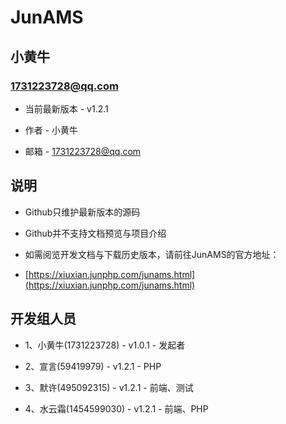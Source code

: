 JunAMS
===============================================
小黄牛
-----------------------------------------------

### 1731223728@qq.com 

+ 当前最新版本 - v1.2.1

+ 作者 - 小黄牛 

+ 邮箱 - 1731223728@qq.com     


## 说明

+ Github只维护最新版本的源码

+ Github并不支持文档预览与项目介绍

+ 如需阅览开发文档与下载历史版本，请前往JunAMS的官方地址：

+ [https://xiuxian.junphp.com/junams.html](https://xiuxian.junphp.com/junams.html)

## 开发组人员

+ 1、小黄牛(1731223728) - v1.0.1 - 发起者

+ 2、宣言(59419979) - v1.2.1 - PHP

+ 3、默许(495092315) - v1.2.1 - 前端、测试

+ 4、水云霜(1454599030) - v1.2.1 - 前端、PHP